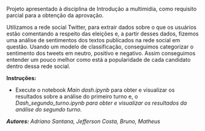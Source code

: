 Projeto apresentado à disciplina de Introdução a multimidia, como requisito parcial para a obtenção da aprovação.

Utilizamos a rede social Twitter, para extrair dados sobre o que os usuários estão comentando a respeito das eleições e, a partir desses dados, fizemos uma análise de sentimentos dos textos publicados na rede social em questão.
Usando um modelo de classificação, conseguimos categorizar o sentimento dos tweets em neutro, positivo e negativo. Assim conseguimos entender um pouco melhor como está a popularidade de cada candidato dentro dessa rede social.

<b>Instruções:</b>
  - Execute o notebook <i>Main dash.ipynb</i> para obter e visualizar os resultados sobre a análise do primeiro turno e, o <i>Dash_segundo_turno.ipynb<i/> para obter e visualizar os resultados da análise do segundo turno.  

<b>Autores:</b> Adriano Santana, Jefferson Costa, Bruno, Matheus
